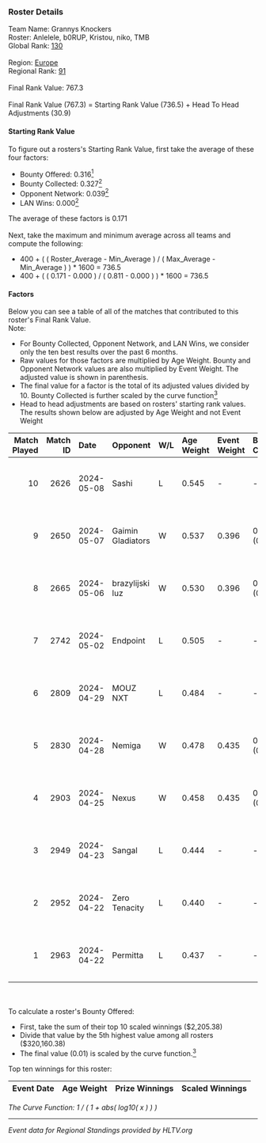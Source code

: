 ### Roster Details<br />
Team Name: Grannys Knockers<br />
Roster: Anlelele, b0RUP, Kristou, niko, TMB<br />
Global Rank: [130](../../standings_global_2024_08_14.md)<br />
<br />
Region: [Europe]( ../../standings_europe_2024_08_14.md)<br />
Regional Rank: [91]( ../../standings_europe_2024_08_14.md)<br />
<br />
Final Rank Value:  767.3<br />
<br />
Final Rank Value (767.3) = Starting Rank Value (736.5) + Head To Head Adjustments (30.9)<br />

#### Starting Rank Value<br />
To figure out a rosters's Starting Rank Value, first take the average of these four factors:<br />
- Bounty Offered: 0.316[<sup>1</sup>](#table2)
- Bounty Collected: 0.327[<sup>2</sup>](#table1)
- Opponent Network: 0.039[<sup>2</sup>](#table1)
- LAN Wins: 0.000[<sup>2</sup>](#table1)

The average of these factors is 0.171<br />
<br />
Next, take the maximum and minimum average across all teams and compute the following:<br />
- 400 + ( ( Roster_Average - Min_Average ) / ( Max_Average - Min_Average ) ) * 1600 = 736.5
- 400 + ( ( 0.171 - 0.000 ) / ( 0.811 - 0.000 ) ) * 1600 = 736.5


#### Factors<br />
Below you can see a table of all of the matches that contributed to this roster's Final Rank Value.<br />
Note:<br />

- For Bounty Collected, Opponent Network, and LAN Wins, we consider only the ten best results over the past 6 months.
- Raw values for those factors are multiplied by Age Weight. Bounty and Opponent Network values are also multiplied by Event Weight. The adjusted value is shown in parenthesis.
- The final value for a factor is the total of its adjusted values divided by 10. Bounty Collected is further scaled by the curve function[<sup>3</sup>](#curveFunction)
- Head to head adjustments are based on rosters' starting rank values. The results shown below are adjusted by Age Weight and not Event Weight
<span id="table1"></span><br />


| Match Played | Match ID | Date       | Opponent          | W/L | Age Weight | Event Weight | Bounty Collected | Opponent Network | LAN Wins  | H2H Adj. | Roster                              |
| -: | -: | :- | :- | :- | :- | :- | :- | :- | :- | -: | :- |
|           10 |     2626 | 2024-05-08 | Sashi             | L   | 0.545      | -            | -                | -                | -         |    -1.67 | Anlelele, b0RUP, Kristou, niko, TMB |
|            9 |     2650 | 2024-05-07 | Gaimin Gladiators | W   | 0.537      | 0.396        | 0.032 (0.007)    | 0.326 (0.069)    | 0 (0.000) |    12.51 | Anlelele, b0RUP, Kristou, niko, TMB |
|            8 |     2665 | 2024-05-06 | brazylijski luz   | W   | 0.530      | 0.396        | 0.007 (0.001)    | 0.229 (0.048)    | 0 (0.000) |     9.78 | Anlelele, b0RUP, Kristou, niko, TMB |
|            7 |     2742 | 2024-05-02 | Endpoint          | L   | 0.505      | -            | -                | -                | -         |    -3.35 | Anlelele, b0RUP, Kristou, niko, TMB |
|            6 |     2809 | 2024-04-29 | MOUZ NXT          | L   | 0.484      | -            | -                | -                | -         |    -2.90 | b0RUP, Kristou, niko, refrezh, TMB  |
|            5 |     2830 | 2024-04-28 | Nemiga            | W   | 0.478      | 0.435        | 0.365 (0.076)    | 0.799 (0.166)    | 0 (0.000) |    13.91 | b0RUP, Kristou, niko, refrezh, TMB  |
|            4 |     2903 | 2024-04-25 | Nexus             | W   | 0.458      | 0.435        | 0.013 (0.003)    | 0.548 (0.109)    | 0 (0.000) |     9.09 | b0RUP, Kristou, niko, refrezh, TMB  |
|            3 |     2949 | 2024-04-23 | Sangal            | L   | 0.444      | -            | -                | -                | -         |    -1.35 | Anlelele, b0RUP, Kristou, niko, TMB |
|            2 |     2952 | 2024-04-22 | Zero Tenacity     | L   | 0.440      | -            | -                | -                | -         |    -2.08 | b0RUP, Kristou, niko, refrezh, TMB  |
|            1 |     2963 | 2024-04-22 | Permitta          | L   | 0.437      | -            | -                | -                | -         |    -3.08 | b0RUP, Kristou, niko, refrezh, TMB  |

<br />
<span id="table2"></span><br />
To calculate a roster's Bounty Offered:<br />

- First, take the sum of their top 10 scaled winnings ($2,205.38)
- Divide that value by the 5th highest value among all rosters ($320,160.38)
- The final value (0.01) is scaled by the curve function.[<sup>3</sup>](#curveFunction)

Top ten winnings for this roster:<br />

| Event Date | Age Weight | Prize Winnings | Scaled Winnings |
| :- | -: | :- | :- |


<span id="curveFunction"></span>_The Curve Function: 1 / ( 1 + abs( log10( x ) ) )_<br />

---
_Event data for Regional Standings provided by HLTV.org_<br />

